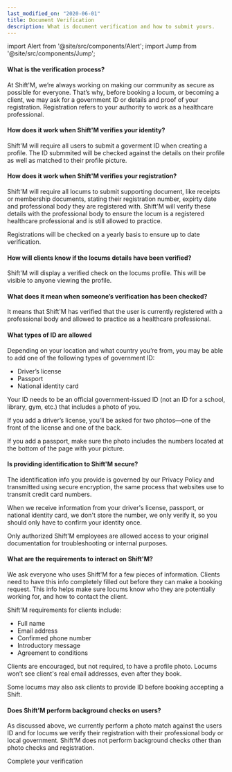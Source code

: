 ```yaml
---
last_modified_on: "2020-06-01"
title: Document Verification
description: What is document verification and how to submit yours.
---
```


import Alert from '@site/src/components/Alert';
import Jump from '@site/src/components/Jump';

#### What is the verification process?
At Shift'M, we’re always working on making our community as secure as possible for everyone. That’s why, before booking a locum, or becoming a client, we may ask for a government ID or details and proof of your registration. Registration refers to your authority to work as a healthcare professional.

#### How does it work when Shift'M verifies your identity?
Shift'M will require all users to submit a goverment ID when creating a profile. The ID submmited will be checked against the details on their profile as well as matched to their profile picture.

#### How does it work when Shift'M verifies your registration?
Shift'M will require all locums to submit supporting document, like receipts or membership documents, stating their registration number, expirty date and professional body they are registered with. Shift'M will verify these details with the professional body to ensure the locum is a registered healthcare professional and is still allowed to practice.  

Registrations will be checked on a yearly basis to ensure up to date verification.

#### How will clients know if the locums details have been verified?
Shift'M will display a verified check on the locums profile. This will be visible to anyone viewing the profile.

#### What does it mean when someone’s verification has been checked?
It means that Shift'M has verified that the user is currently registered with a professional body and allowed to practice as a healthcare professional.

#### What types of ID are allowed
Depending on your location and what country you’re from, you may be able to add one of the following types of government ID:

* Driver’s license
* Passport
* National identity card

Your ID needs to be an official government-issued ID (not an ID for a school, library, gym, etc.) that includes a photo of you.

If you add a driver’s license, you’ll be asked for two photos—one of the front of the license and one of the back.

If you add a passport, make sure the photo includes the numbers located at the bottom of the page with your picture.

#### Is providing identification to Shift'M secure?
The identification info you provide is governed by our Privacy Policy and transmitted using secure encryption, the same process that websites use to transmit credit card numbers.

When we receive information from your driver's license, passport, or national identity card, we don't store the number, we only verify it, so you should only have to confirm your identity once.

Only authorized Shift'M employees are allowed access to your original documentation for troubleshooting or internal purposes.

#### What are the requirements to interact on Shift'M?
We ask everyone who uses Shift'M for a few pieces of information. Clients need to have this info completely filled out before they can make a booking request. This info helps make sure locums know who they are potentially working for, and how to contact the client.

Shift'M requirements for clients include:

* Full name
* Email address
* Confirmed phone number
* Introductory message
* Agreement to conditions

Clients are encouraged, but not required, to have a profile photo. Locums won’t see client's real email addresses, even after they book.

Some locums may also ask clients to provide ID before booking accepting a Shift.

#### Does Shift'M perform background checks on users?
As discussed above, we currently perform a photo match against the users ID and for locums we verify their registration with their professional body or local government. Shift'M does not perform background checks other than photo checks and registration.

<Jump to="/guides/getting-started/verification/">Complete your verification</Jump>

[docs.sinks]: /docs/reference/sinks/
[pages.components]: /components/
[urls.vector_bug_issues]: https://github.com/timberio/vector/issues?q=is%3Aopen+is%3Aissue+label%3A%22type%3A+bug%22
